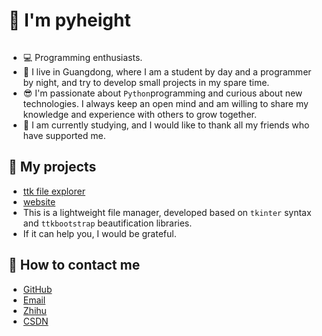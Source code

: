 # 👋 I'm pyheight

<img align="center" alt="" src="https://github-readme-stats.vercel.app/api?username=pyheight&show_icons=true&icon_color=CE1D2D&text_color=718096&bg_color=ffffff&hide_title=true" />

- 💻 Programming enthusiasts.
- 👨 I live in Guangdong, where I am a student by day and a programmer by night, and try to develop small projects in my spare time.
- 😎 I'm passionate about `Python`programming and curious about new technologies. I always keep an open mind and am willing to share my knowledge and experience with others to grow together.
- 🎨 I am currently studying, and I would like to thank all my friends who have supported me.

## 👀 My projects

- [ttk file explorer](https://github.com/pyheight/ttk-file-explorer/)
- [website](https://pyheight.github.io/ttk-file-explorer/)
- This is a lightweight file manager, developed based on `tkinter` syntax and `ttkbootstrap` beautification libraries.
- If it can help you, I would be grateful.

## 🌱 How to contact me

- [GitHub](https://github.com/pyheight)
- [Email](mailto:276581780@qq.com)
- [Zhihu](https://www.zhihu.com/people/height-8)
- [CSDN](https://blog.csdn.net/2302_82330415)
